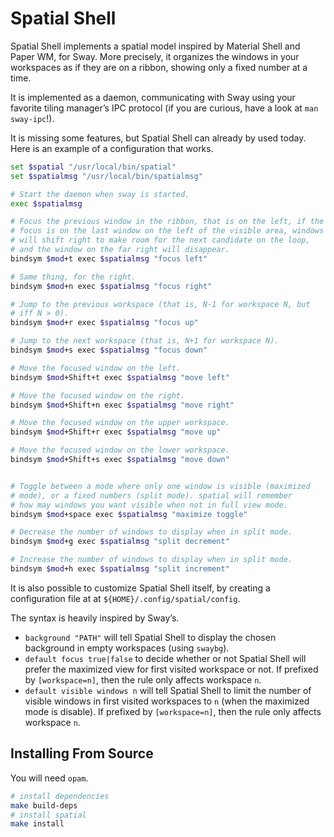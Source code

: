 # Spatial Shell

Spatial Shell implements a spatial model inspired by Material Shell and Paper
WM, for Sway. More precisely, it organizes the windows in your workspaces as if
they are on a ribbon, showing only a fixed number at a time.

It is implemented as a daemon, communicating with Sway using your favorite
tiling manager’s IPC protocol (if you are curious, have a look at `man
sway-ipc`!).

It is missing some features, but Spatial Shell can already by used today. Here
is an example of a configuration that works.

```bash
set $spatial "/usr/local/bin/spatial"
set $spatialmsg "/usr/local/bin/spatialmsg"

# Start the daemon when sway is started.
exec $spatialmsg

# Focus the previous window in the ribbon, that is on the left, if the
# focus is on the last window on the left of the visible area, windows
# will shift right to make room for the next candidate on the loop,
# and the window on the far right will disappear.
bindsym $mod+t exec $spatialmsg "focus left"

# Same thing, for the right.
bindsym $mod+n exec $spatialmsg "focus right"

# Jump to the previous workspace (that is, N-1 for workspace N, but
# iff N > 0).
bindsym $mod+r exec $spatialmsg "focus up"

# Jump to the next workspace (that is, N+1 for workspace N).
bindsym $mod+s exec $spatialmsg "focus down"

# Move the focused window on the left.
bindsym $mod+Shift+t exec $spatialmsg "move left"

# Move the focused window on the right.
bindsym $mod+Shift+n exec $spatialmsg "move right"

# Move the focused window on the upper workspace.
bindsym $mod+Shift+r exec $spatialmsg "move up"

# Move the focused window on the lower workspace.
bindsym $mod+Shift+s exec $spatialmsg "move down"


# Toggle between a mode where only one window is visible (maximized
# mode), or a fixed numbers (split mode). spatial will remember
# how may windows you want visible when not in full view mode.
bindsym $mod+space exec $spatialmsg "maximize toggle"

# Decrease the number of windows to display when in split mode.
bindsym $mod+g exec $spatialmsg "split decrement"

# Increase the number of windows to display when in split mode.
bindsym $mod+h exec $spatialmsg "split increment"
```

It is also possible to customize Spatial Shell itself, by creating a
configuration file at at `${HOME}/.config/spatial/config`.

The syntax is heavily inspired by Sway’s.

- `background "PATH"` will tell Spatial Shell to display the chosen background
  in empty workspaces (using `swaybg`).
- `default focus true|false` to decide whether or not Spatial Shell will prefer
  the maximized view for first visited workspace or not. If prefixed by
  `[workspace=n]`, then the rule only affects workspace `n`.
- `default visible windows n` will tell Spatial Shell to limit the number of
  visible windows in first visited workspaces to `n` (when the maximized mode
  is disable). If prefixed by `[workspace=n]`, then the rule only affects
  workspace `n`.

## Installing From Source

You will need `opam`.

```bash
# install dependencies
make build-deps
# install spatial
make install
```

